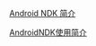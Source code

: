 [Android NDK 简介](https://blog.csdn.net/bluezhangfun/article/details/51786217)


[AndroidNDK使用简介](https://blog.csdn.net/zgzczzw/article/details/52790547)

